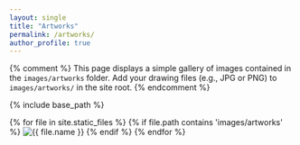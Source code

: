 ```yaml
---
layout: single
title: "Artworks"
permalink: /artworks/
author_profile: true
---
```


{% comment %}
  This page displays a simple gallery of images contained in the `images/artworks` folder.
  Add your drawing files (e.g., JPG or PNG) to `images/artworks/` in the site root.
{% endcomment %}

{% include base_path %}

<div class="art-gallery">
  {% for file in site.static_files %}
    {% if file.path contains 'images/artworks' %}
      <img src="{{ file.path | prepend: base_path }}" alt="{{ file.name }}">
    {% endif %}
  {% endfor %}
</div>
